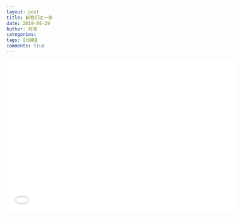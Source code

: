 ```yaml
---
layout: post
title: 新我们这一家
date: 2019-08-29
Author: 阿宠
categories: 
tags: [动画]
comments: true
--- 
```



<iframe height="400" width="600"src="//player.bilibili.com/player.html?aid=10435946&cid=17234014&page=1" scrolling="no" border="0" frameborder="no" framespacing="0" allowfullscreen="true"> </iframe>